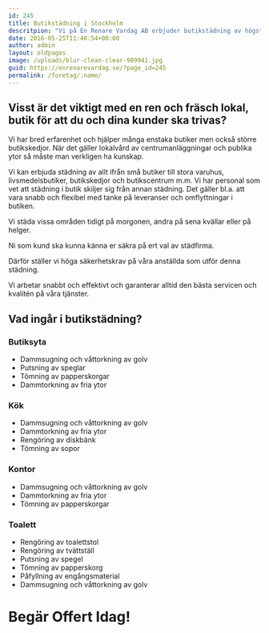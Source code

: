 ```yaml
---
id: 245
title: Butikstädning i Stockholm
descritpion: "Vi på En Renare Vardag AB erbjuder butikstädning av högsta standard i Storstockholm. Boka en provstädning idag och se vad dina kunder säger!"
date: 2016-05-25T11:40:54+00:00
author: admin
layout: oldpages
image: /uploads/blur-clean-clear-989941.jpg
guid: https://enrenarevardag.se/?page_id=245
permalink: /foretag/:name/
---
```

## Visst är det viktigt med en ren och fräsch lokal, butik för att du och dina kunder ska trivas? 

Vi har bred erfarenhet och hjälper många enstaka butiker men också större butikskedjor. När det gäller lokalvård av centrumanläggningar och publika ytor så måste man verkligen ha kunskap.
      
Vi kan erbjuda städning av allt ifrån små butiker till stora varuhus, livsmedelsbutiker, butikskedjor och butikscentrum m.m. Vi har personal som vet att städning i butik skiljer sig från annan städning. Det gäller bl.a. att vara snabb och flexibel med tanke på leveranser och omflyttningar i butiken.

Vi städa vissa områden tidigt på morgonen, andra på sena kvällar eller på helger.
      
Ni som kund ska kunna känna er säkra på ert val av städfirma.
      
Därför ställer vi höga säkerhetskrav på våra anställda som utför denna städning.
      
Vi arbetar snabbt och effektivt och garanterar alltid den bästa servicen och kvalitén på våra tjänster.

## Vad ingår i butikstädning?

### Butiksyta
* Dammsugning och våttorkning av golv
* Putsning av speglar
* Tömning av papperskorgar
* Dammtorkning av fria ytor

### Kök
* Dammsugning och våttorkning av golv
* Dammtorkning av fria ytor
* Rengöring av diskbänk
* Tömning av sopor

### Kontor
* Dammsugning och våttorkning av golv
* Dammtorkning av fria ytor
* Tömning av papperskorgar

### Toalett
* Rengöring av toalettstol
* Rengöring av tvättställ
* Putsning av spegel
* Tömning av papperskorg
* Påfyllning av engångsmaterial
* Dammsugning och våttorkning av golv

# Begär Offert Idag!